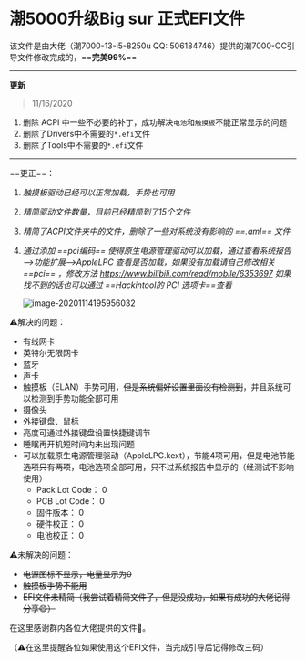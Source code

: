# 潮5000升级Big sur 正式EFI文件

该文件是由大佬（潮7000-13-i5-8250u QQ: 506184746）提供的潮7000-OC引导文件修改完成的，==**完美99%**==

------

**更新**

> 11/16/2020

1. 删除 ACPI 中一些不必要的补丁，成功解决`电池`和`触摸板`不能正常显示的问题
2. 删除了Drivers中不需要的`*.efi`文件
3. 删除了Tools中不需要的`*.efi`文件

------

==更正==：

1. *触摸板驱动已经可以正常加载，手势也可用*

2. *精简驱动文件数量，目前已经精简到了15个文件*

3. *精简了ACPI文件夹中的文件，删除了一些对系统没有影响的 ==.aml== 文件*

4. *通过添加 ==pci编码== 使得原生电源管理驱动可以加载，通过查看系统报告—>功能扩展—>AppleLPC 查看是否加载，如果没有加载请自己修改相关  ==pci== ，修改方法 https://www.bilibili.com/read/mobile/6353697 如果找不到的话也可以通过 ==Hackintool的 PCI 选项卡==查看*

   <img src="https://gitee.com/masonsxu/cloudimg/raw/master//img/image-20201114195956032.png" alt="image-20201114195956032"  />

⚠️解决的问题：

- 有线网卡
- 英特尔无限网卡
- 蓝牙
- 声卡
- 触摸板（ELAN）手势可用，~~但是系统偏好设置里面没有检测到~~，并且系统可以检测到手势功能全部可用
- 摄像头
- 外接键盘、鼠标
- 亮度可通过外接键盘设置快捷键调节
- 睡眠再开机短时间内未出现问题
- 可以加载原生电源管理驱动（AppleLPC.kext），~~节能4项可用，但是电池节能选项只有两项~~，电池选项全部可用，只不过系统报告中显示的（经测试不影响使用）
  - Pack Lot Code：	0
  - PCB Lot Code：	0
  -  固件版本：	0
  -  硬件校正：	0
  -  电池校正：	0

⚠️未解决的问题：

- ~~电源图标不显示，电量显示为0~~
- ~~触摸板手势不能用~~
- ~~EFI文件未精简（我尝试着精简文件了，但是没成功，如果有成功的大佬记得分享😄）~~

在这里感谢群内各位大佬提供的文件🙏。

（⚠️在这里提醒各位如果使用这个EFI文件，当完成引导后记得修改三码）

